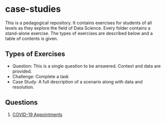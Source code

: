 # case-studies
This is a pedagogical repository. It contains exercises for students of all levels as they explore the field of Data Science.
Every folder contains a stand-alone exercise. The types of exercises are described below and a table of contents is given.

## Types of Exercises
* Question: This is a single question to be answered. Context and data are provided.
* Challenge: Complete a task
* Case Study: A full description of a scenario along with data and resolution.

## Questions
1. [COVID-19 Appointments](https://github.com/UVADS/case-studies/tree/main/vaccine-location)
